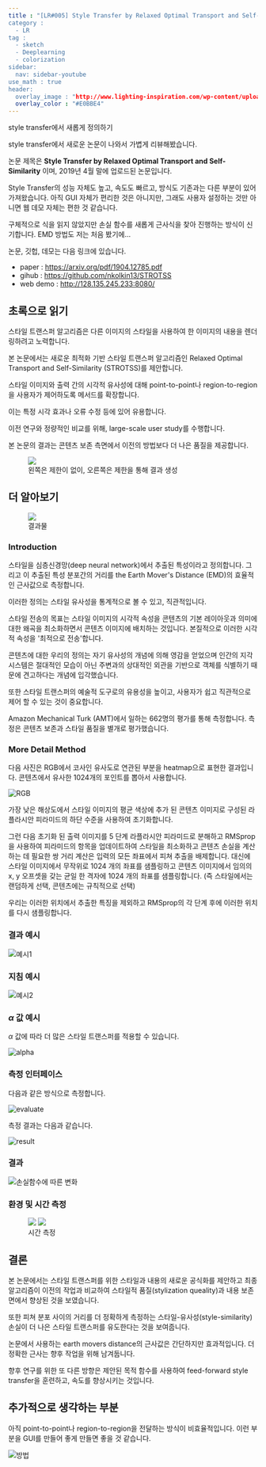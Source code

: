 ```yaml
---
title : "[LR#005] Style Transfer by Relaxed Optimal Transport and Self-Similarity
category :
  - LR
tag :
  - sketch
  - Deeplearning
  - colorization
sidebar:
  nav: sidebar-youtube
use_math : true
header:
  overlay_image : "http://www.lighting-inspiration.com/wp-content/uploads/2015/08/Lighting-Inspiration.com_Rohinni-Lightpaper1.jpg"
  overlay_color : "#E0BBE4"
---
```

style transfer에서 새롭게 정의하기

style transfer에서 새로운 논문이 나와서 가볍게 리뷰해봤습니다.

논문 제목은 **Style Transfer by Relaxed Optimal Transport and Self-Similarity** 이며, 2019년 4월 말에 업로드된 논문입니다.

Style Transfer의 성능 자체도 높고, 속도도 빠르고, 방식도 기존과는 다른 부분이 있어 가져왔습니다. 아직 GUI 자체가 편리한 것은 아니지만, 그래도 사용자 설정하는 것만 아니면 웹 데모 자체는 편한 것 같습니다.

구체적으로 식을 읽지 않았지만 손실 함수를 새롭게 근사식을 찾아 진행하는 방식이 신기합니다. EMD 방법도 저는 처음 봤기에...

논문, 깃헙, 데모는 다음 링크에 있습니다.

- paper : https://arxiv.org/pdf/1904.12785.pdf
- gihub : https://github.com/nkolkin13/STROTSS
- web demo : http://128.135.245.233:8080/

## 초록으로 읽기

스타일 트랜스퍼 알고리즘은 다른 이미지의 스타일을 사용하여 한 이미지의 내용을 렌더링하려고 노력합니다.

본 논문에서는 새로운 최적화 기반 스타일 트랜스퍼 알고리즘인 Relaxed Optimal Transport and Self-Similarity (STROTSS)를 제안합니다.

스타일 이미지와 출력 간의 시각적 유사성에 대해 point-to-point나 region-to-region을 사용자가 제어하도록 메서드를 확장합니다.

이는 특정 시각 효과나 오류 수정 등에 있어 유용합니다.

이전 연구와 정량적인 비교를 위해, large-scale user study를 수행합니다.

본 논문의 결과는 콘텐츠 보존 측면에서 이전의 방법보다 더 나은 품질을 제공합니다.

<figure>
    <img src = "https://i.imgur.com/jjJQQis.png">
    <figcaption> 왼쪽은 제한이 없이, 오른쪽은 제한을 통해 결과 생성 <figcaption>
</figure>

## 더 알아보기

<figure>
    <img src = "https://i.imgur.com/WSPLELT.jpg">
    <figcaption> 결과물 <figcaption>
</figure>

### Introduction

스타일을 심층신경망(deep neural network)에서 추출된 특성이라고 정의합니다. 그리고 이 추출된 특성 분포간의 거리를 the Earth Mover's Distance (EMD)의 효율적인 근사값으로 측정합니다.

이러한 정의는 스타일 유사성을 통계적으로 볼 수 있고, 직관적입니다.

스타일 전송의 목표는 스타일 이미지의 시각적 속성을 콘텐츠의 기본 레이아웃과 의미에 대한 왜곡을 최소화하면서 콘텐츠 이미지에 배치하는 것입니다. 본질적으로 이러한 시각적 속성을 '최적으로 전송'합니다.

콘텐츠에 대한 우리의 정의는 자기 유사성의 개념에 의해 영감을 얻었으며 인간의 지각 시스템은 절대적인 모습이 아닌 주변과의 상대적인 외관을 기반으로 객체를 식별하기 때문에 견고하다는 개념에 입각했습니다.

또한 스타일 트랜스퍼의 예술적 도구로의 유용성을 높이고, 사용자가 쉽고 직관적으로 제어 할 수 있는 것이 중요합니다.

Amazon Mechanical Turk (AMT)에서 일하는 662명의 평가를 통해 측정합니다. 측정은 콘텐츠 보존과 스타일 품질을 별개로 평가했습니다.

### More Detail Method

다음 사진은 RGB에서 코사인 유사도로 연관된 부분을 heatmap으로 표현한 결과입니다.
콘텐츠에서 유사한 1024개의 포인트를 뽑아서 사용합니다.

![RGB](https://i.imgur.com/B0ztRQp.png)

가장 낮은 해상도에서 스타일 이미지의 평균 색상에 추가 된 콘텐츠 이미지로 구성된 라플라시안 피라미드의 하단 수준을 사용하여 초기화합니다.

그런 다음 초기화 된 출력 이미지를 5 단계 라플라시안 피라미드로 분해하고 RMSprop을 사용하여 피라미드의 항목을 업데이트하여 스타일을 최소화하고 콘텐츠 손실을 계산하는 데 필요한 쌍 거리 계산은 입력의 모든 좌표에서 피쳐 추출을 배제합니다. 대신에 스타일 이미지에서 무작위로 1024 개의 좌표를 샘플링하고 콘텐츠 이미지에서 임의의 x, y 오프셋을 갖는 균일 한 격자에 1024 개의 좌표를 샘플링합니다. (즉 스타일에서는 랜덤하게 선택, 콘텐츠에는 규칙적으로 선택)

우리는 이러한 위치에서 추출한 특징을 제외하고 RMSprop의 각 단계 후에 이러한 위치를 다시 샘플링합니다.

### 결과 예시

![예시1](https://i.imgur.com/J7FuDUa.jpg)

### 지침 예시

![예시2](https://i.imgur.com/eECHnBP.png)

### $\alpha$ 값 예시

$\alpha$ 값에 따라 더 많은 스타일 트랜스퍼를 적용할 수 있습니다.

![alpha](https://i.imgur.com/Jw1lFW5.png)

### 측정 인터페이스

다음과 같은 방식으로 측정합니다.

![evaluate](https://i.imgur.com/pkEOOOp.png)

측정 결과는 다음과 같습니다.

![result](https://i.imgur.com/c43EWfN.png)

### 결과

![손실함수에 따른 변화](https://i.imgur.com/xcEbz6r.png)

### 환경 및 시간 측정

<figure class = "half">
    <img src = "https://i.imgur.com/nwYYmMX.png">
    <img src = "https://i.imgur.com/NqfFUAD.png">
    <figcaption> 시간 측정 </figcaption>
</figure>

## 결론

본 논문에서는 스타일 트랜스퍼를 위한 스타일과 내용의 새로운 공식화를 제안하고 최종 알고리즘이 이전의 작업과 비교하여 스타일적 품질(stylization queality)과 내용 보존면에서 향상된 것을 보였습니다.

또한 피쳐 분포 사이의 거리를 더 정확하게 측정하는 스타일-유사성(style-similarity) 손실이 더 나은 스타일 트랜스퍼를 유도한다는 것을 보여줍니다.

논문에서 사용하는 earth movers distance의 근사값은 간단하지만 효과적입니다. 더 정확한 근사는 향후 작업을 위해 남겨둡니다.

향후 연구를 위한 또 다른 방향은 제안된 목적 함수를 사용하여 feed-forward style transfer을 훈련하고, 속도를 향상시키는 것입니다.

## 추가적으로 생각하는 부분

아직 point-to-point나 region-to-region을 전달하는 방식이 비효율적입니다. 이런 부분을 GUI를 만들어 좋게 만들면 좋을 것 같습니다.

![방법](https://i.imgur.com/ejsW44B.png)
